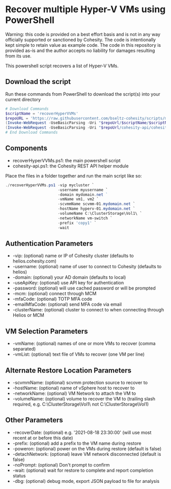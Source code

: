 # Recover multiple Hyper-V VMs using PowerShell

Warning: this code is provided on a best effort basis and is not in any way officially supported or sanctioned by Cohesity. The code is intentionally kept simple to retain value as example code. The code in this repository is provided as-is and the author accepts no liability for damages resulting from its use.

This powershell script recovers a list of Hyper-V VMs.

## Download the script

Run these commands from PowerShell to download the script(s) into your current directory

```powershell
# Download Commands
$scriptName = 'recoverHyperVVMs'
$repoURL = 'https://raw.githubusercontent.com/bseltz-cohesity/scripts/master/powershell'
(Invoke-WebRequest -UseBasicParsing -Uri "$repoUrl/$scriptName/$scriptName.ps1").content | Out-File "$scriptName.ps1"; (Get-Content "$scriptName.ps1") | Set-Content "$scriptName.ps1"
(Invoke-WebRequest -UseBasicParsing -Uri "$repoUrl/cohesity-api/cohesity-api.ps1").content | Out-File cohesity-api.ps1; (Get-Content cohesity-api.ps1) | Set-Content cohesity-api.ps1
# End Download Commands
```

## Components

* recoverHyperVVMs.ps1: the main powershell script
* cohesity-api.ps1: the Cohesity REST API helper module

Place the files in a folder together and run the main script like so:

```powershell
./recoverHyperVVMs.ps1 -vip mycluster `
                       -username myusername `
                       -domain mydomain.net ` 
                       -vmName vm1, vm2 `
                       -scvmmName scvmm-01.mydomain.net `
                       -hostName hyperv-01.mydomain.net `
                       -volumeName C:\ClusterStorage\Vol1\ `
                       -networkName vm-switch `
                       -prefix 'copy1' `
                       -wait
```

## Authentication Parameters

* -vip: (optional) name or IP of Cohesity cluster (defaults to helios.cohesity.com)
* -username: (optional) name of user to connect to Cohesity (defaults to helios)
* -domain: (optional) your AD domain (defaults to local)
* -useApiKey: (optional) use API key for authentication
* -password: (optional) will use cached password or will be prompted
* -mcm: (optional) connect through MCM
* -mfaCode: (optional) TOTP MFA code
* -emailMfaCode: (optional) send MFA code via email
* -clusterName: (optional) cluster to connect to when connecting through Helios or MCM

## VM Selection Parameters

* -vmName: (optional) names of one or more VMs to recover (comma separated)
* -vmList: (optional) text file of VMs to recover (one VM per line)

## Alternate Restore Location Parameters

* -scvmmName: (optional) scvmm protection source to recover to
* -hostName: (optional) name of vSphere host to recover to
* -networkName: (optional) VM Network to attach the VM to
* -volumeName: (optional) volume to recover the VM to (trailing slash required, e.g. C:\ClusterStorage\Vol1\ not C:\ClusterStorage\Vol1)

## Other Parameters

* -recoverDate: (optional) e.g. '2021-08-18 23:30:00' (will use most recent at or before this date)
* -prefix: (optional) add a prefix to the VM name during restore
* -poweron: (optional) power on the VMs during restore (default is false)
* -detachNetwork: (optional) leave VM network disconnected (default is false)
* -noPrompt: (optional) Don't prompt to confirm
* -wait: (optional) wait for restore to complete and report completion status
* -dbg: (optional) debug mode, export JSON payload to file for analysis
